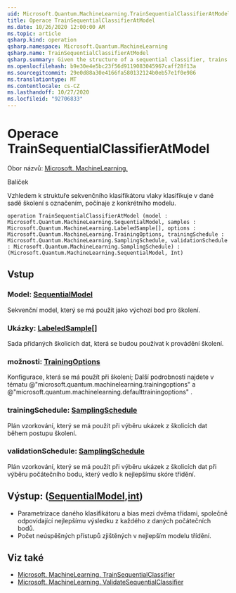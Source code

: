 ```yaml
---
uid: Microsoft.Quantum.MachineLearning.TrainSequentialClassifierAtModel
title: Operace TrainSequentialClassifierAtModel
ms.date: 10/26/2020 12:00:00 AM
ms.topic: article
qsharp.kind: operation
qsharp.namespace: Microsoft.Quantum.MachineLearning
qsharp.name: TrainSequentialClassifierAtModel
qsharp.summary: Given the structure of a sequential classifier, trains the classifier on a given labeled training set, starting from a particular model.
ms.openlocfilehash: b9e30e4e5bc23f56d9119083045967caff28f13a
ms.sourcegitcommit: 29e0d88a30e4166fa580132124b0eb57e1f0e986
ms.translationtype: MT
ms.contentlocale: cs-CZ
ms.lasthandoff: 10/27/2020
ms.locfileid: "92706833"
---
```

# <a name="trainsequentialclassifieratmodel-operation"></a>Operace TrainSequentialClassifierAtModel

Obor názvů: [Microsoft. MachineLearning.](xref:Microsoft.Quantum.MachineLearning)

Balíček [](https://nuget.org/packages/)


Vzhledem k struktuře sekvenčního klasifikátoru vlaky klasifikuje v dané sadě školení s označením, počínaje z konkrétního modelu.

```qsharp
operation TrainSequentialClassifierAtModel (model : Microsoft.Quantum.MachineLearning.SequentialModel, samples : Microsoft.Quantum.MachineLearning.LabeledSample[], options : Microsoft.Quantum.MachineLearning.TrainingOptions, trainingSchedule : Microsoft.Quantum.MachineLearning.SamplingSchedule, validationSchedule : Microsoft.Quantum.MachineLearning.SamplingSchedule) : (Microsoft.Quantum.MachineLearning.SequentialModel, Int)
```


## <a name="input"></a>Vstup

### <a name="model--sequentialmodel"></a>Model: [SequentialModel](xref:Microsoft.Quantum.MachineLearning.SequentialModel)

Sekvenční model, který se má použít jako výchozí bod pro školení.


### <a name="samples--labeledsample"></a>Ukázky: [LabeledSample](xref:Microsoft.Quantum.MachineLearning.LabeledSample)[]

Sada přidaných školicích dat, která se budou používat k provádění školení.


### <a name="options--trainingoptions"></a>možnosti: [TrainingOptions](xref:Microsoft.Quantum.MachineLearning.TrainingOptions)

Konfigurace, která se má použít při školení; Další podrobnosti najdete v tématu @"microsoft.quantum.machinelearning.trainingoptions" a @"microsoft.quantum.machinelearning.defaulttrainingoptions" .


### <a name="trainingschedule--samplingschedule"></a>trainingSchedule: [SamplingSchedule](xref:Microsoft.Quantum.MachineLearning.SamplingSchedule)

Plán vzorkování, který se má použít při výběru ukázek z školicích dat během postupu školení.


### <a name="validationschedule--samplingschedule"></a>validationSchedule: [SamplingSchedule](xref:Microsoft.Quantum.MachineLearning.SamplingSchedule)

Plán vzorkování, který se má použít při výběru ukázek z školicích dat při výběru počátečního bodu, který vedlo k nejlepšímu skóre třídění.



## <a name="output--sequentialmodelint"></a>Výstup: ([SequentialModel](xref:Microsoft.Quantum.MachineLearning.SequentialModel),[int](xref:microsoft.quantum.lang-ref.int))

- Parametrizace daného klasifikátoru a bias mezi dvěma třídami, společně odpovídající nejlepšímu výsledku z každého z daných počátečních bodů.
- Počet neúspěšných přístupů zjištěných v nejlepším modelu třídění.

## <a name="see-also"></a>Viz také

- [Microsoft. MachineLearning. TrainSequentialClassifier](xref:Microsoft.Quantum.MachineLearning.TrainSequentialClassifier)
- [Microsoft. MachineLearning. ValidateSequentialClassifier](xref:Microsoft.Quantum.MachineLearning.ValidateSequentialClassifier)